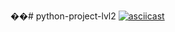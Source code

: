 ��#   p y t h o n - p r o j e c t - l v l 2  
 
[![asciicast](https://asciinema.org/a/kNg6DpJv3ERhTIF7f44uFCmJz.svg)](https://asciinema.org/a/kNg6DpJv3ERhTIF7f44uFCmJz)

